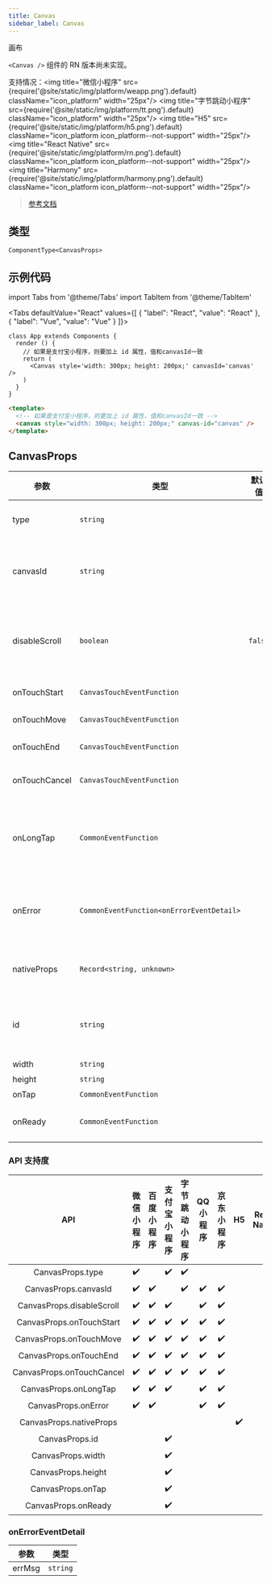 ```yaml
---
title: Canvas
sidebar_label: Canvas
---
```


画布

`<Canvas />` 组件的 RN 版本尚未实现。

支持情况：<img title="微信小程序" src={require('@site/static/img/platform/weapp.png').default} className="icon_platform" width="25px"/> <img title="字节跳动小程序" src={require('@site/static/img/platform/tt.png').default} className="icon_platform" width="25px"/> <img title="H5" src={require('@site/static/img/platform/h5.png').default} className="icon_platform icon_platform--not-support" width="25px"/> <img title="React Native" src={require('@site/static/img/platform/rn.png').default} className="icon_platform icon_platform--not-support" width="25px"/> <img title="Harmony" src={require('@site/static/img/platform/harmony.png').default} className="icon_platform icon_platform--not-support" width="25px"/>

> [参考文档](https://developers.weixin.qq.com/miniprogram/dev/component/canvas.html)

## 类型

```tsx
ComponentType<CanvasProps>
```

## 示例代码

import Tabs from '@theme/Tabs'
import TabItem from '@theme/TabItem'

<Tabs
  defaultValue="React"
  values={[
  {
    "label": "React",
    "value": "React"
  },
  {
    "label": "Vue",
    "value": "Vue"
  }
]}>
<TabItem value="React">

```tsx
class App extends Components {
  render () {
    // 如果是支付宝小程序，则要加上 id 属性，值和canvasId一致
    return (
      <Canvas style='width: 300px; height: 200px;' canvasId='canvas' />
    )
  }
}
```
</TabItem>
<TabItem value="Vue">

```html
<template>
  <!-- 如果是支付宝小程序，则要加上 id 属性，值和canvasId一致 -->
  <canvas style="width: 300px; height: 200px;" canvas-id="canvas" />
</template>
```
</TabItem>
</Tabs>

## CanvasProps

| 参数 | 类型 | 默认值 | 必填 | 说明 |
| --- | --- | :---: | :---: | --- |
| type | `string` |  | 否 | 指定 canvas 类型，支持 2d 和 webgl |
| canvasId | `string` |  | 否 | canvas 组件的唯一标识符，若指定了 type 则无需再指定该属性 |
| disableScroll | `boolean` | `false` | 否 | 当在 canvas 中移动时且有绑定手势事件时，禁止屏幕滚动以及下拉刷新 |
| onTouchStart | `CanvasTouchEventFunction` |  | 否 | 手指触摸动作开始 |
| onTouchMove | `CanvasTouchEventFunction` |  | 否 | 手指触摸后移动 |
| onTouchEnd | `CanvasTouchEventFunction` |  | 否 | 手指触摸动作结束 |
| onTouchCancel | `CanvasTouchEventFunction` |  | 否 | 手指触摸动作被打断，如来电提醒，弹窗 |
| onLongTap | `CommonEventFunction` |  | 否 | 手指长按 500ms 之后触发，触发了长按事件后进行移动不会触发屏幕的滚动 |
| onError | `CommonEventFunction<onErrorEventDetail>` |  | 否 | 当发生错误时触发 error 事件，detail = {errMsg: 'something wrong'} |
| nativeProps | `Record<string, unknown>` |  | 否 | 用于透传 `WebComponents` 上的属性到内部 H5 标签上 |
| id | `string` |  | 否 | 组件唯一标识符。<br />注意：同一页面中的 id 不可重复。 |
| width | `string` |  | 否 |  |
| height | `string` |  | 否 |  |
| onTap | `CommonEventFunction` |  | 否 | 点击。 |
| onReady | `CommonEventFunction` |  | 否 | canvas 组件初始化成功触发。 |

### API 支持度

| API | 微信小程序 | 百度小程序 | 支付宝小程序 | 字节跳动小程序 | QQ 小程序 | 京东小程序 | H5 | React Native | Harmony |
| :---: | :---: | :---: | :---: | :---: | :---: | :---: | :---: | :---: | :---: |
| CanvasProps.type | ✔️ |  | ✔️ | ✔️ |  |  |  |  |  |
| CanvasProps.canvasId | ✔️ | ✔️ |  | ✔️ | ✔️ | ✔️ |  |  |  |
| CanvasProps.disableScroll | ✔️ | ✔️ | ✔️ |  | ✔️ | ✔️ |  |  |  |
| CanvasProps.onTouchStart | ✔️ | ✔️ | ✔️ | ✔️ | ✔️ | ✔️ |  |  |  |
| CanvasProps.onTouchMove | ✔️ | ✔️ | ✔️ | ✔️ | ✔️ | ✔️ |  |  |  |
| CanvasProps.onTouchEnd | ✔️ | ✔️ | ✔️ | ✔️ | ✔️ | ✔️ |  |  |  |
| CanvasProps.onTouchCancel | ✔️ | ✔️ | ✔️ | ✔️ | ✔️ | ✔️ |  |  |  |
| CanvasProps.onLongTap | ✔️ | ✔️ | ✔️ |  | ✔️ | ✔️ |  |  |  |
| CanvasProps.onError | ✔️ | ✔️ |  |  | ✔️ | ✔️ |  |  |  |
| CanvasProps.nativeProps |  |  |  |  |  |  | ✔️ |  |  |
| CanvasProps.id |  |  | ✔️ |  |  |  |  |  |  |
| CanvasProps.width |  |  | ✔️ |  |  |  |  |  |  |
| CanvasProps.height |  |  | ✔️ |  |  |  |  |  |  |
| CanvasProps.onTap |  |  | ✔️ |  |  |  |  |  |  |
| CanvasProps.onReady |  |  | ✔️ |  |  |  |  |  |  |

### onErrorEventDetail

| 参数 | 类型 |
| --- | --- |
| errMsg | `string` |
